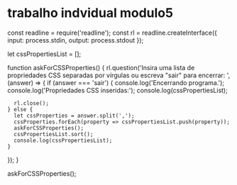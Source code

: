 # trabalho indvidual modulo5 

const readline = require('readline');
const rl = readline.createInterface({
  input: process.stdin,
  output: process.stdout
});

let cssPropertiesList = [];

function askForCSSProperties() {
  rl.question('Insira uma lista de propriedades CSS separadas por vírgulas ou escreva "sair" para encerrar: ', (answer) => {
    if (answer === 'sair') {
      console.log('Encerrando programa.');
      console.log('Propriedades CSS inseridas:');
      console.log(cssPropertiesList);
      
      rl.close();
    } else {
      let cssProperties = answer.split(',');
      cssProperties.forEach(property => cssPropertiesList.push(property));
      askForCSSProperties();
      cssPropertiesList.sort();
      console.log(cssPropertiesList);
    }
  });
}

askForCSSProperties();
